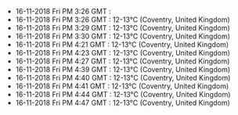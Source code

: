 * 16-11-2018 Fri PM  3:26 GMT   : 
* 16-11-2018 Fri PM  3:26 GMT   : 12-13°C (Coventry, United Kingdom)
* 16-11-2018 Fri PM  3:29 GMT   : 12-13°C (Coventry, United Kingdom)
* 16-11-2018 Fri PM  3:30 GMT   : 12-13°C (Coventry, United Kingdom)
* 16-11-2018 Fri PM  4:21 GMT   : 12-13°C (Coventry, United Kingdom)
* 16-11-2018 Fri PM  4:23 GMT   : 12-13°C (Coventry, United Kingdom)
* 16-11-2018 Fri PM  4:27 GMT   : 12-13°C (Coventry, United Kingdom)
* 16-11-2018 Fri PM  4:39 GMT   : 12-13°C (Coventry, United Kingdom)
* 16-11-2018 Fri PM  4:40 GMT   : 12-13°C (Coventry, United Kingdom)
* 16-11-2018 Fri PM  4:41 GMT   : 12-13°C (Coventry, United Kingdom)
* 16-11-2018 Fri PM  4:44 GMT   : 12-13°C (Coventry, United Kingdom)
* 16-11-2018 Fri PM  4:47 GMT   : 12-13°C (Coventry, United Kingdom)
